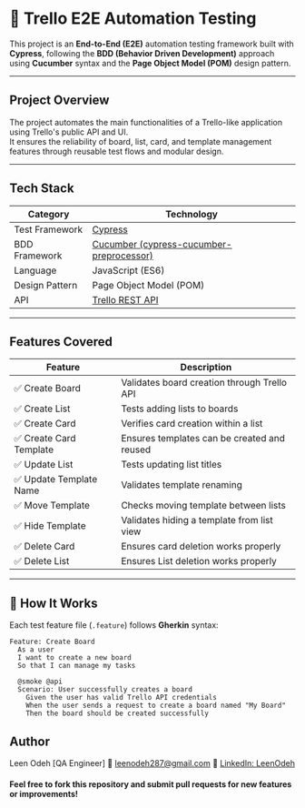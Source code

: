 # 🧪 Trello E2E Automation Testing

This project is an **End-to-End (E2E)** automation testing framework built with **Cypress**, following the **BDD (Behavior Driven Development)** approach using **Cucumber** syntax and the **Page Object Model (POM)** design pattern.

---

##  Project Overview

The project automates the main functionalities of a Trello-like application using Trello's public API and UI.  
It ensures the reliability of board, list, card, and template management features through reusable test flows and modular design.

---

##  Tech Stack

| Category | Technology |
|-----------|-------------|
| Test Framework | [Cypress](https://www.cypress.io/) |
| BDD Framework | [Cucumber (cypress-cucumber-preprocessor)](https://github.com/badeball/cypress-cucumber-preprocessor) |
| Language | JavaScript (ES6) |
| Design Pattern | Page Object Model (POM) |
| API | [Trello REST API](https://developer.atlassian.com/cloud/trello/rest/api-group-boards/) |

---

##  Features Covered

| Feature | Description |
|----------|-------------|
| ✅ Create Board | Validates board creation through Trello API |
| ✅ Create List | Tests adding lists to boards |
| ✅ Create Card | Verifies card creation within a list |
| ✅ Create Card Template | Ensures templates can be created and reused |
| ✅ Update List | Tests updating list titles |
| ✅ Update Template Name | Validates template renaming |
| ✅ Move Template | Checks moving template between lists |
| ✅ Hide Template | Validates hiding a template from list view |
| ✅ Delete Card | Ensures card deletion works properly |
| ✅ Delete List | Ensures List deletion works properly |

---

## 🧩 How It Works

Each test feature file (`.feature`) follows **Gherkin** syntax:

```gherkin
Feature: Create Board
  As a user
  I want to create a new board
  So that I can manage my tasks

  @smoke @api
  Scenario: User successfully creates a board
    Given the user has valid Trello API credentials
    When the user sends a request to create a board named "My Board"
    Then the board should be created successfully

```

## Author

Leen Odeh
[QA Engineer]
📧 <a href="mailto:leenodeh287@gmail.com">leenodeh287@gmail.com
</a>
🔗 <a href="https://www.linkedin.com/in/leen-odeh3/" target="_blank">LinkedIn: LeenOdeh</a>

#### Feel free to fork this repository and submit pull requests for new features or improvements!


